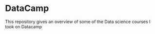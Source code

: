 # DataCamp
This repository gives an overview of some of the Data science courses I took on Datacamp
